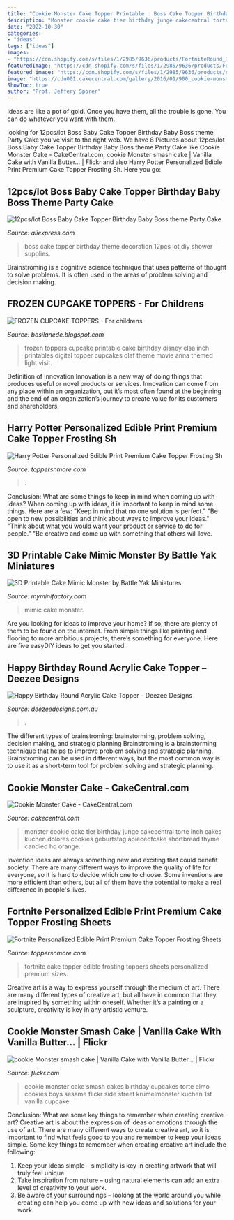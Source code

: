```yaml
---
title: "Cookie Monster Cake Topper Printable : Boss Cake Topper Birthday Theme Decoration 12pcs Lot Diy Shower Supplies"
description: "Monster cookie cake tier birthday junge cakecentral torte inch cakes kuchen dolores cookies geburtstag apieceofcake shortbread thyme candied hq orange"
date: "2022-10-30"
categories:
- "ideas"
tags: ["ideas"]
images:
- "https://cdn.shopify.com/s/files/1/2985/9636/products/FortniteRound_1200x1200.jpg?v=1523222658"
featuredImage: "https://cdn.shopify.com/s/files/1/2985/9636/products/FortniteRound_1200x1200.jpg?v=1523222658"
featured_image: "https://cdn.shopify.com/s/files/1/2985/9636/products/s-l1600_3_40b39111-4a91-4977-a61d-156a722cada6_1200x1200.jpg?v=1522527310"
image: "https://cdn001.cakecentral.com/gallery/2016/01/900_cookie-monster-cake-682446x5vmF.jpg"
ShowToc: true
author: "Prof. Jeffery Sporer"
---
```



Ideas are like a pot of gold. Once you have them, all the trouble is gone. You can do whatever you want with them.

	

		
looking for 12pcs/lot Boss Baby Cake Topper Birthday Baby Boss theme Party Cake you've visit to the right web. We have 8 Pictures about 12pcs/lot Boss Baby Cake Topper Birthday Baby Boss theme Party Cake like Cookie Monster Cake - CakeCentral.com, cookie Monster smash cake | Vanilla Cake with Vanilla Butter… | Flickr and also Harry Potter Personalized Edible Print Premium Cake Topper Frosting Sh. Here you go:
		
    
## 12pcs/lot Boss Baby Cake Topper Birthday Baby Boss Theme Party Cake

<img loading=lazy src="https://ae01.alicdn.com/kf/HTB12NRBXlWD3KVjSZFsq6AqkpXad/12pcs-lot-Boss-Baby-Cake-Topper-Birthday-Baby-Boss-theme-Party-Cake-Topper-Cake-Decoration-Baby.jpg" onerror="this.onerror=null;this.src='https://tse1.mm.bing.net/th?id=OIP.C5QxQI1hJKw2b-9wEHn4BAHaHa&amp;pid=15.1';" alt="12pcs/lot Boss Baby Cake Topper Birthday Baby Boss theme Party Cake">

_Source: aliexpress.com_

>boss cake topper birthday theme decoration 12pcs lot diy shower supplies. 

	

Brainstroming is a cognitive science technique that uses patterns of thought to solve problems. It is often used in the areas of problem solving and decision making.

    
## FROZEN CUPCAKE TOPPERS - For Childrens

<img loading=lazy src="https://lh6.googleusercontent.com/proxy/p1fl0mWAyS4v08OHRgI3g7VnCDDYyUfx0IdhDQUh_XbczOnrAxBkWRyU-2ChJ0ETUWH81R3VJkXIs31k7gZSml0ewl40OWpP13Aj1Mbr739XiM2JkipL8Z5QEJLakMZfN-8tEXW9rXomp9U=w1200-h630-p-k-no-nu" onerror="this.onerror=null;this.src='https://tse3.mm.bing.net/th?id=OIP.NX7Z-47-IM-66uyo3iE5VQHaIL&amp;pid=15.1';" alt="FROZEN CUPCAKE TOPPERS - For childrens">

_Source: bosilanede.blogspot.com_

>frozen toppers cupcake printable cake birthday disney elsa inch printables digital topper cupcakes olaf theme movie anna themed light visit. 

	

Definition of Innovation
Innovation is a new way of doing things that produces useful or novel products or services. Innovation can come from any place within an organization, but it’s most often found at the beginning and the end of an organization’s journey to create value for its customers and shareholders.

    
## Harry Potter Personalized Edible Print Premium Cake Topper Frosting Sh

<img loading=lazy src="https://cdn.shopify.com/s/files/1/2985/9636/products/s-l1600_3_40b39111-4a91-4977-a61d-156a722cada6_1200x1200.jpg?v=1522527310" onerror="this.onerror=null;this.src='https://tse4.mm.bing.net/th?id=OIP.xWNPAUDAiZHnoTCnQ44JbwHaHa&amp;pid=15.1';" alt="Harry Potter Personalized Edible Print Premium Cake Topper Frosting Sh">

_Source: toppersnmore.com_

>. 

	

Conclusion: What are some things to keep in mind when coming up with ideas?
When coming up with ideas, it is important to keep in mind some things. Here are a few:
"Keep in mind that no one solution is perfect."
"Be open to new possibilities and think about ways to improve your ideas."
"Think about what you would want your product or service to do for people."
"Be creative and come up with something that others will love.

    
## 3D Printable Cake Mimic Monster By Battle Yak Miniatures

<img loading=lazy src="https://cdn2.myminifactory.com/assets/object-assets/603f0efc21dd1/images/720X720-cake-mimic-01.jpg" onerror="this.onerror=null;this.src='https://tse3.mm.bing.net/th?id=OIP.GTpErGLwqLp2Drujl-kjPAHaHa&amp;pid=15.1';" alt="3D Printable Cake Mimic Monster by Battle Yak Miniatures">

_Source: myminifactory.com_

>mimic cake monster. 

	

Are you looking for ideas to improve your home? If so, there are plenty of them to be found on the internet. From simple things like painting and flooring to more ambitious projects, there’s something for everyone. Here are five easyDIY ideas to get you started: 

    
## Happy Birthday Round Acrylic Cake Topper – Deezee Designs

<img loading=lazy src="https://cdn.shopify.com/s/files/1/0885/6058/products/B4_Happy_Birthday_5_1024x1024.jpg?v=1599066982" onerror="this.onerror=null;this.src='https://tse2.mm.bing.net/th?id=OIP.76CdgcTqt9UL2zo79lchngHaHa&amp;pid=15.1';" alt="Happy Birthday Round Acrylic Cake Topper – Deezee Designs">

_Source: deezeedesigns.com.au_

>. 

	

The different types of brainstroming: brainstorming, problem solving, decision making, and strategic planning
Brainstroming is a brainstorming technique that helps to improve problem solving and strategic planning. Brainstroming can be used in different ways, but the most common way is to use it as a short-term tool for problem solving and strategic planning.

    
## Cookie Monster Cake - CakeCentral.com

<img loading=lazy src="https://cdn001.cakecentral.com/gallery/2016/01/900_cookie-monster-cake-682446x5vmF.jpg" onerror="this.onerror=null;this.src='https://tse4.mm.bing.net/th?id=OIP.R6MS8gIn3YwR26B4D7aATgHaJV&amp;pid=15.1';" alt="Cookie Monster Cake - CakeCentral.com">

_Source: cakecentral.com_

>monster cookie cake tier birthday junge cakecentral torte inch cakes kuchen dolores cookies geburtstag apieceofcake shortbread thyme candied hq orange. 

	

Invention ideas are always something new and exciting that could benefit society. There are many different ways to improve the quality of life for everyone, so it is hard to decide which one to choose. Some inventions are more efficient than others, but all of them have the potential to make a real difference in people's lives.

    
## Fortnite Personalized Edible Print Premium Cake Topper Frosting Sheets

<img loading=lazy src="https://cdn.shopify.com/s/files/1/2985/9636/products/FortniteRound_1200x1200.jpg?v=1523222658" onerror="this.onerror=null;this.src='https://tse3.mm.bing.net/th?id=OIP.Ojjw6RK2xxPApfZKqKZHfQHaHa&amp;pid=15.1';" alt="Fortnite Personalized Edible Print Premium Cake Topper Frosting Sheets">

_Source: toppersnmore.com_

>fortnite cake topper edible frosting toppers sheets personalized premium sizes. 

	

Creative art is a way to express yourself through the medium of art. There are many different types of creative art, but all have in common that they are inspired by something within oneself. Whether it’s a painting or a sculpture, creativity is key in any artistic venture.

    
## Cookie Monster Smash Cake | Vanilla Cake With Vanilla Butter… | Flickr

<img loading=lazy src="https://c2.staticflickr.com/8/7026/6493321469_440456b8f9_b.jpg" onerror="this.onerror=null;this.src='https://tse4.mm.bing.net/th?id=OIP.k3njSPNsbie7nqVTAC8-FAHaHa&amp;pid=15.1';" alt="cookie Monster smash cake | Vanilla Cake with Vanilla Butter… | Flickr">

_Source: flickr.com_

>cookie monster cake smash cakes birthday cupcakes torte elmo cookies boys sesame flickr side street krümelmonster kuchen 1st vanilla cupcake. 

	

Conclusion: What are some key things to remember when creating creative art?
Creative art is about the expression of ideas or emotions through the use of art. There are many different ways to create creative art, so it is important to find what feels good to you and remember to keep your ideas simple. Some key things to remember when creating creative art include the following:
1. Keep your ideas simple – simplicity is key in creating artwork that will truly feel unique.
2. Take inspiration from nature – using natural elements can add an extra level of creativity to your work.
3. Be aware of your surroundings – looking at the world around you while creating can help you come up with new ideas and solutions for your work.

